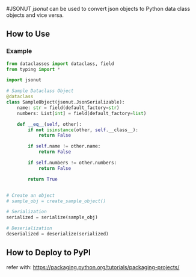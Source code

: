 #JSONUT
*jsonut* can be used to convert json objects to Python data class objects and vice versa.

## How to Use
### Example
``` python
from dataclasses import dataclass, field
from typing import *

import jsonut

# Sample Dataclass Object
@dataclass
class SampleObject(jsonut.JsonSerializable):
    name: str = field(default_factory=str)
    numbers: List[int] = field(default_factory=list)

    def __eq__(self, other):
        if not isinstance(other, self.__class__):
            return False

        if self.name != other.name:
            return False

        if self.numbers != other.numbers:
            return False

        return True


# Create an object
# sample_obj = create_sample_object()

# Serialization
serialized = serialize(sample_obj)

# Deserialization
deserialized = deserialize(serialized)
```

## How to Deploy to PyPI
refer with: https://packaging.python.org/tutorials/packaging-projects/